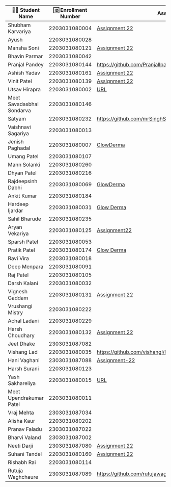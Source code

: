 | 👩‍🎓 Student Name               | 🆔 Enrollment Number | Assignment 22 URL | GitHub Repo |
|---------------------------------|---------------------|-------------------|-------------|
| Shubham Karvariya               | 2203031080004       |[Assignment 22](https://github.com/5hubhm/ExpressJS101/blob/main/GlowDerm/app.js) | [Github](https://github.com/5hubhm/ExpressJS101)
| Ayush                           | 2203031080028       |                   |             |
| Mansha Soni                     | 2203031080121       |   [Assignment 22](https://github.com/mansha-6/GlowDerma/blob/main/index2.js) |  [Github](https://github.com/mansha-6/GlowDerma)           |
| Bhavin Parmar                   | 2203031080042       |                   |             |
| Pranjal Pandey                  | 2203031080144       |https://github.com/Pranjallpandey1504/GlowDerma/blob/main/order.js                   |https://github.com/Pranjallpandey1504/GlowDerma             |
| Ashish Yadav                    | 2203031080161       |[Assignment 22](https://github.com/AshishIT611/GLOWDERMA/blob/main/index1.js)                   |[GitHub](https://github.com/AshishIT611/GLOWDERMA)             |
| Vinit Patel                     | 2203031080139       | [Assignment 22](https://github.com/Vinitpatel28/GlowDerma/blob/main/index2.js)|[GitHub](https://github.com/Vinitpatel28/GlowDerma)|
| Utsav Hirapra                   | 2203031080002       | [URL](https://github.com/utsav1213/Express101/blob/main/GlowDerma/app.js)|[GIT](https://github.com/utsav1213/Express101)   |
| Meet Savadasbhai Sondarva       | 2203031080146       |                   |             |
| Satyam                          | 2203031080232       |https://github.com/mrSinghSatyam/GlowDerma/blob/main/index.js|https://github.com/mrSinghSatyam/GlowDerma|
| Vaishnavi Sagariya              | 2203031080013       |                   |             |
| Jenish Paghadal                 | 2203031080007       | [GlowDerma](https://github.com/ItsJESH/Express101/blob/main/GlowDerma/app.js) | [GitHub](https://github.com/ItsJESH/Express101/) |
| Umang Patel                     | 2203031080107       |                   |             |
| Mann Solanki                    | 2203031080260       |                   |             |
| Dhyan Patel                     | 2203031080216       |                   |             |
| Rajdeepsinh Dabhi               | 2203031080069       |[GlowDerma](https://github.com/Rajdeepsinh1410/GlowDerma/blob/main/index.js)| [GitHub](https://github.com/Rajdeepsinh1410/GlowDerma.git)             |
| Ankit Kumar                     | 2203031080184       |                   |             |
| Hardeep Ijardar                  | 2203031080031       |[Glow Derma](https://github.com/HardeepIjardar/GlowDerma/blob/Assignment-22/index.js)|[Repo](https://github.com/HardeepIjardar/GlowDerma/tree/main)|
| Sahil Bharude                   | 2203031080235       |                   |             |
| Aryan Vekariya                  | 2203031080125       |[Assignment22](https://github.com/aaryanvekariya/Express_Work/blob/main/GlowDerma/index.js)|[Repository](https://github.com/aaryanvekariya/Express_Work)|
| Sparsh Patel                    | 2203031080053       |                   |             |
| Pratik Patel                    | 2203031080174       |[Glow Derma](https://github.com/Pratik00531/GlowDerma/blob/express-q2/app.js)|[Repo](https://github.com/Pratik00531/GlowDerma)|
| Ravi Vira                       | 2203031080018       |                   |             |
| Deep Menpara                     | 2203031080091       |                   |             |
| Raj Patel                       | 2203031080105       |                   |             |
| Darsh Kalani                    | 2203031080032       |                   |             |
| Vignesh Gaddam                  | 2203031080131       | [Assignment 22](https://github.com/mrvigneshgaddam/GlowDerma/blob/main/index.js) | [GitHub](https://github.com/mrvigneshgaddam/GlowDerma)  |
| Vrushangi Mistry                | 2203031080222       |                   |             |
| Achal Ladani                    | 2203031080229       |                   |             |
| Harsh Choudhary                 | 2203031080132       |[Assignment 22](https://github.com/mrHarshchoudhary/GlowDerma/blob/main/index.js)                   |[Repo](https://github.com/mrHarshchoudhary/GlowDerma)             |
| Jeet Dhake                      | 2303031087082       |                   |             |
| Vishang Lad                     | 2203031080035       |https://github.com/vishangl/GlowDerma/blob/main/index.js               |https://github.com/vishangl/GlowDerma|
| Hani Vaghani                    | 2303031087088       |[Assignment-22](https://github.com/hanivaghani/GlowDerma/blob/master/index.js)|[Github](https://github.com/hanivaghani/GlowDerma/tree/master)|
| Harsh Surani                    | 2203031080123       |                   |             |
| Yash Sakhareliya                | 2203031080015       |[URL](https://github.com/YashSakhareliya/GlowDerma-/blob/main/app.js) |[GitHUB](https://github.com/YashSakhareliya/GlowDerma-)            |
| Meet Upendrakumar Patel         | 2203031080011       |                   |             |
| Vraj Mehta                      | 2303031087034       |                   |             |
| Alisha Kaur                     | 2203031080202       |                   |             |
| Pranav Faladu                   | 2303031087022       |                   |             |
| Bharvi Valand                   | 2303031087002       |                   |             |
| Neeti Darji                     | 2303031087080       |[Assignment 22](https://github.com/Neetidarji/GlowDerma/blob/master/index.js)|[Github](https://github.com/Neetidarji/GlowDerma/tree/master)|
| Suhani Tandel                    | 2203031080160       | [Assignment 22](https://github.com/SuhaniTandel/GlowDerma/blob/main/index2.js) | [GitHub](https://github.com/SuhaniTandel/GlowDerma)            |
| Rishabh Rai                     | 2203031080114       |                   |             |
| Rutuja Waghchaure               | 2303031087089       |https://github.com/rutujawaghchaure/Glowdarma/blob/main/index.js|https://github.com/rutujawaghchaure/Glowdarma/tree/main|
